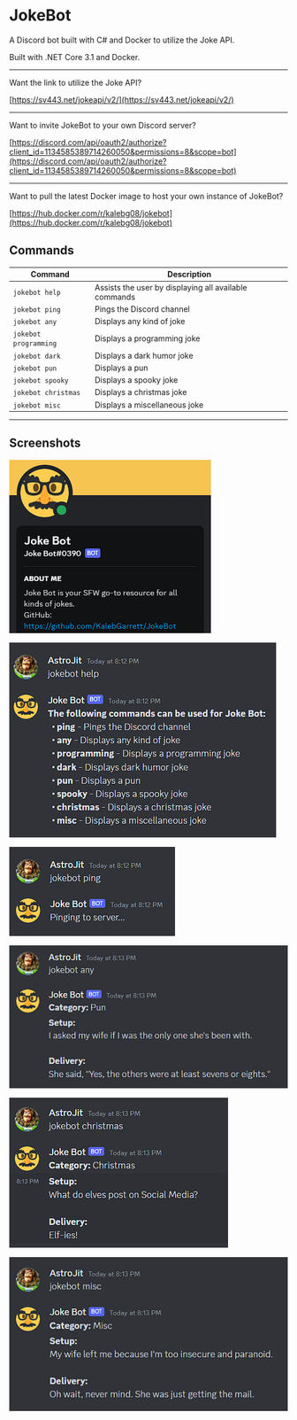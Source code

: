 # JokeBot
A Discord bot built with C# and Docker to utilize the Joke API.

Built with .NET Core 3.1 and Docker.

---

Want the link to utilize the Joke API?

[https://sv443.net/jokeapi/v2/](https://sv443.net/jokeapi/v2/)

---

Want to invite JokeBot to your own Discord server?

[https://discord.com/api/oauth2/authorize?client_id=1134585389714260050&permissions=8&scope=bot](https://discord.com/api/oauth2/authorize?client_id=1134585389714260050&permissions=8&scope=bot)

---

Want to pull the latest Docker image to host your own instance of JokeBot?

[https://hub.docker.com/r/kalebg08/jokebot](https://hub.docker.com/r/kalebg08/jokebot)

## Commands
| Command | Description |
| ------------- | ------------- |
| `jokebot help` | Assists the user by displaying all available commands |
| `jokebot ping` | Pings the Discord channel |
| `jokebot any` | Displays any kind of joke |
| `jokebot programming` | Displays a programming joke |
| `jokebot dark` | Displays a dark humor joke |
| `jokebot pun` | Displays a pun |
| `jokebot spooky` | Displays a spooky joke |
| `jokebot christmas` | Displays a christmas joke |
| `jokebot misc` | Displays a miscellaneous joke |

---

## Screenshots

![image](/Documentation/about.png)

![image](/Documentation/help.png)

![image](/Documentation/ping.png)

![image](/Documentation/any.png)

![image](/Documentation/christmas.png)

![image](/Documentation/misc.png)